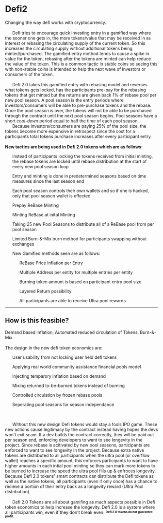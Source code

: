 # Defi2
Changing the way defi works with cryptocurrency.
</br></br>
&nbsp; &nbsp; &nbsp; Defi tries to encourage quick investing entry in a gamified way where the sooner one gets in, the more tokens/value that may be received in as interest or rebasing the circulating supply of the current token. So this increases the circulating supply without additional tokens being minted/purchased. The gamified entry method tends to cause a spike in value for the token, rebasing after the tokens are minted can help reduce the value of the token. This is a common tactic in stable coins so seeing this with non-stable coins is intended to help the next wave of investors or consumers of the token.</br></br> &nbsp; &nbsp; &nbsp; Defi 2.0 takes this gamified entry with rebasing model and reverses what tokens gets locked, has the participants pre-pay for the rebasing tokens that get minted but the returns are given back 1% of rebase pool per new pool season. A pool season is the entry periods where investors/consumers will be able to pre-purchase tokens and the rebase. Once the pool season is over, the tokens will not be able to be purchased through the contract until the next pool season begins. Pool seasons have a short <i>cool-down</i> period equal to half the time of each pool season.</br> &nbsp; &nbsp; &nbsp; Because investors/consumers are paying 25% of the pool size, the tokens become more expensive in retrospect since the cost for a participants total tokens purchase increases after every participant entry.</br></br><b>New tactics are being used in Defi 2.0 tokens which are as follows:</b></br><ol>Instead of participants locking the tokens received from initial minting, the rebase tokens are locked until rebase distribution at the start of every new pool season loop</ol><ol>Entry and minting is done in predetermined seasons based on time measures since the last season end</ol><ol>Each pool season controls their own wallets and so if one is hacked, only that pool season wallet is effected</ol><ol>Prepay ReBase Minting</ol><ol>Minting ReBase at inital Minting</ol><ol>Taking 25 new Pool Seasons to distribute all of a ReBase pool from per pool season</ol><ol>Limited Burn-&-Mix burn method for participants swapping without exchanges</ol><ol>New Gamified methods seen are as follows:</br><ol>ReBase Price Inflation per Entry</ol><ol>Multiple Address per entity for multiple entries per entity</ol><ol>Burning token amount is based on participant entry pool size</ol><ol>Layered Return possibility</ol><ol>All participants are able to receive Ultra pool rewards</ol></ol><hr>

## How is this feasible?
Demand based inflation, Automated reduced circulation of Tokens, Burn-&-Mix
</br></br>The design in the new defi token economics are:</br><ol>User usability from not locking user held defi tokens</ol><ol>Applying real world community assistance financial pools model</ol><ol>Injecting temparory inflation based on demand</ol><ol>Mixing returned to-be-burned tokens instead of burning</ol><ol>Controlled circulation by frozen rebase pools</ol><ol>Seperating pool seasons for season independance</ol></br></br> &nbsp; &nbsp; &nbsp; Without this new design Defi tokens would stay a fools IPO game. These new actions cause legitimacy by the contract instead having hopes the devs won't exit scam. If a dev builds the contract correctly, they will be paid out per season end, enforcing developers to want to see longevity in the project. Since rebase is acitivated by new pool seasons, participants are enforced to want to see longevity in the project. Because extra native tokens are distributed to all participants when the ultra pool (or overflow wallet) reaches a specific amount, this enforces participants to want to have higher amounts in each intial pool minting so they can mark more tokens to be burned to increase the speed the ultra pool fills up & enfroces longevity. Because Defi 2.0 tokens' smart contracts can distribute the Defi tokens as well as the native tokens, all participants (even if only once) has a chance to recieve a portion of their entry back as a longevity reward (Ultra Pool distribution).</br></br> &nbsp; &nbsp; &nbsp; Defi 2.0 Tokens are all about gamifing as much aspects possible in Defi token economics to help increase the longevity. Defi 2.0 is a system where all participants win, even if they don't break even. <sup>**<sub>Defi 2.0 tokens do not guarantee profit.</sub>**</sup>

